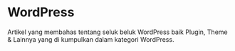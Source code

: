 # WordPress

Artikel yang membahas tentang seluk beluk WordPress baik Plugin, Theme & Lainnya yang di kumpulkan dalam kategori WordPress.